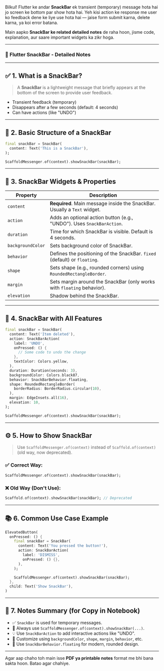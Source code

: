 Bilkul! Flutter ke andar **SnackBar** ek transient (temporary) message hota hai jo screen ke bottom par show hota hai. Yeh kisi action ke response me user ko feedback dene ke liye use hota hai — jaise form submit karna, delete karna, ya koi error batana.

Main aapko **SnackBar ke related detailed notes** de raha hoon, jisme code, explanation, aur saare important widgets ka zikr hoga.

---

### 🔸 **Flutter SnackBar - Detailed Notes**

---

## ✅ 1. What is a SnackBar?

> A **SnackBar** is a lightweight message that briefly appears at the bottom of the screen to provide user feedback.

* Transient feedback (temporary)
* Disappears after a few seconds (default: 4 seconds)
* Can have actions (like "UNDO")

---

## 🧱 2. Basic Structure of a SnackBar

```dart
final snackBar = SnackBar(
  content: Text('This is a SnackBar'),
);

ScaffoldMessenger.of(context).showSnackBar(snackBar);
```

---

## 🧰 3. SnackBar Widgets & Properties

| Property          | Description                                                               |
| ----------------- | ------------------------------------------------------------------------- |
| `content`         | **Required**. Main message inside the SnackBar. Usually a `Text` widget.  |
| `action`          | Adds an optional action button (e.g., "UNDO"). Uses `SnackBarAction`.     |
| `duration`        | Time for which SnackBar is visible. Default is 4 seconds.                 |
| `backgroundColor` | Sets background color of SnackBar.                                        |
| `behavior`        | Defines the positioning of the SnackBar. `fixed` (default) or `floating`. |
| `shape`           | Sets shape (e.g., rounded corners) using `RoundedRectangleBorder`.        |
| `margin`          | Sets margin around the SnackBar (only works with `floating` behavior).    |
| `elevation`       | Shadow behind the SnackBar.                                               |

---

## 🎨 4. SnackBar with All Features

```dart
final snackBar = SnackBar(
  content: Text('Item deleted'),
  action: SnackBarAction(
    label: 'UNDO',
    onPressed: () {
      // Some code to undo the change
    },
    textColor: Colors.yellow,
  ),
  duration: Duration(seconds: 3),
  backgroundColor: Colors.black87,
  behavior: SnackBarBehavior.floating,
  shape: RoundedRectangleBorder(
    borderRadius: BorderRadius.circular(10),
  ),
  margin: EdgeInsets.all(16),
  elevation: 10,
);

ScaffoldMessenger.of(context).showSnackBar(snackBar);
```

---

## ⚙️ 5. How to Show SnackBar

> Use `ScaffoldMessenger.of(context)` instead of `Scaffold.of(context)` (old way, now deprecated).

### ✅ Correct Way:

```dart
ScaffoldMessenger.of(context).showSnackBar(snackBar);
```

### ❌ Old Way (Don't Use):

```dart
Scaffold.of(context).showSnackBar(snackBar); // Deprecated
```

---

## 📚 6. Common Use Case Example

```dart
ElevatedButton(
  onPressed: () {
    final snackBar = SnackBar(
      content: Text('You pressed the button!'),
      action: SnackBarAction(
        label: 'DISMISS',
        onPressed: () {},
      ),
    );

    ScaffoldMessenger.of(context).showSnackBar(snackBar);
  },
  child: Text('Show SnackBar'),
)
```

---

## 📝 7. Notes Summary (for Copy in Notebook)

* ✅ `SnackBar` is used for temporary messages.
* 📌 Always use `ScaffoldMessenger.of(context).showSnackBar(...)`.
* 💡 Use `SnackBarAction` to add interactive actions like "UNDO".
* 🎨 Customize using `backgroundColor`, `shape`, `margin`, `behavior`, etc.
* 🧪 Use `SnackBarBehavior.floating` for modern, rounded design.

---

Agar aap chaho toh main isse **PDF ya printable notes** format me bhi bana sakta hoon. Batao agar chahiye.
